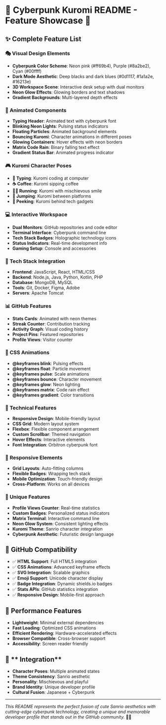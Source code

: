 # 🖤 Cyberpunk Kuromi README - Feature Showcase 🖤

## ✨ **Complete Feature List**

### 🎭 **Visual Design Elements**
- **Cyberpunk Color Scheme**: Neon pink (#ff69b4), Purple (#8a2be2), Cyan (#00ffff)
- **Dark Mode Aesthetic**: Deep blacks and dark blues (#0d1117, #1a1a2e, #16213e)
- **3D Workspace Scene**: Interactive desk setup with dual monitors
- **Neon Glow Effects**: Glowing borders and text shadows
- **Gradient Backgrounds**: Multi-layered depth effects

### 🚀 **Animated Components**
- **Typing Header**: Animated text with cyberpunk font
- **Blinking Neon Lights**: Pulsing status indicators
- **Floating Particles**: Animated background elements
- **Bouncing Kuromi**: Character animations in different poses
- **Glowing Containers**: Hover effects with neon borders
- **Matrix Code Rain**: Binary falling text effect
- **Gradient Status Bar**: Animated progress indicator

### 🎮 **Kuromi Character Poses**
- **🎀 Typing**: Kuromi coding at computer
- **☕ Coffee**: Kuromi sipping coffee
- **🏃‍♀️ Running**: Kuromi with mischievous smile
- **🦘 Jumping**: Kuromi between platforms
- **👀 Peeking**: Kuromi behind tech gadgets

### 💻 **Interactive Workspace**
- **Dual Monitors**: GitHub repositories and code editor
- **Terminal Interface**: Cyberpunk command line
- **Tech Stack Badges**: Holographic technology icons
- **Status Indicators**: Real-time development info
- **Gaming Setup**: Console and accessories

### 🌟 **Tech Stack Integration**
- **Frontend**: JavaScript, React, HTML/CSS
- **Backend**: Node.js, Java, Python, Kotlin, PHP
- **Database**: MongoDB, MySQL
- **Tools**: Git, Docker, Figma, Adobe
- **Servers**: Apache Tomcat

### 📊 **GitHub Features**
- **Stats Cards**: Animated with neon themes
- **Streak Counter**: Contribution tracking
- **Activity Graph**: Visual coding history
- **Project Pins**: Featured repositories
- **Profile Views**: Visitor counter

### 🎨 **CSS Animations**
- **@keyframes blink**: Pulsing effects
- **@keyframes float**: Particle movement
- **@keyframes pulse**: Scale animations
- **@keyframes bounce**: Character movement
- **@keyframes glow**: Neon lighting
- **@keyframes matrix**: Code rain effect
- **@keyframes gradient**: Color transitions

### 🔧 **Technical Features**
- **Responsive Design**: Mobile-friendly layout
- **CSS Grid**: Modern layout system
- **Flexbox**: Flexible component arrangement
- **Custom Scrollbar**: Themed navigation
- **Hover Effects**: Interactive elements
- **Font Integration**: Orbitron cyberpunk font

### 📱 **Responsive Elements**
- **Grid Layouts**: Auto-fitting columns
- **Flexible Badges**: Wrapping tech stack
- **Mobile Optimization**: Touch-friendly design
- **Cross-Platform**: Works on all devices

### 🌙 **Unique Features**
- **Profile Views Counter**: Real-time statistics
- **Custom Badges**: Personalized status indicators
- **Matrix Terminal**: Interactive command line
- **Neon Glow System**: Consistent lighting effects
- **Kuromi Theme**: Sanrio character integration
- **Cyberpunk Aesthetic**: Futuristic design language

## 🎯 **GitHub Compatibility**
- ✅ **HTML Support**: Full HTML5 integration
- ✅ **CSS Animations**: Advanced keyframe effects
- ✅ **SVG Integration**: Scalable graphics
- ✅ **Emoji Support**: Unicode character display
- ✅ **Badge Integration**: Dynamic shields.io badges
- ✅ **Stats APIs**: GitHub statistics integration
- ✅ **Responsive Design**: Mobile-first approach

## 🚀 **Performance Features**
- **Lightweight**: Minimal external dependencies
- **Fast Loading**: Optimized CSS animations
- **Efficient Rendering**: Hardware-accelerated effects
- **Browser Compatible**: Cross-browser support
- **Accessibility**: Screen reader friendly

## 💜 ** Integration**
- **Character Poses**: Multiple animated states
- **Theme Consistency**: Sanrio aesthetic
- **Personality**: Mischievous and playful
- **Brand Identity**: Unique developer profile
- **Cultural Fusion**: Japanese + Cyberpunk

---

*This README represents the perfect fusion of cute Sanrio aesthetics with cutting-edge cyberpunk technology, creating a unique and memorable developer profile that stands out in the GitHub community.* 🌙✨

